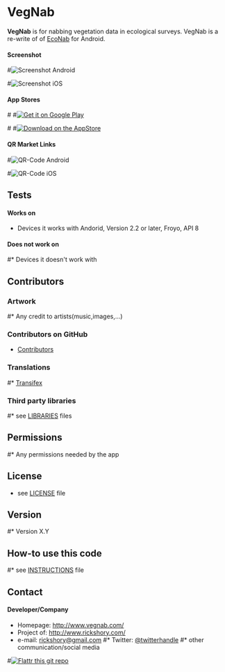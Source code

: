 VegNab
======
**VegNab** is for nabbing vegetation data in ecological surveys.
 VegNab is a re-write of of [EcoNab](http://www.niiss.org/cwis438/gather/EcoNab/EcoNabDownload.php) for Android.

#### Screenshot
#![Screenshot Android](http://url/screenshot-appname-android.png "screenshot Android")

#![Screenshot iOS](http://url/screenshot-appname-ios.png "screenshot iOS")

#### App Stores
#<!-- edit this image location -->
#[![Get it on Google Play](https://raw.github.com/repat/README-template/master/googleplay.png)](https://play.google.com/store/apps/details?id=com.package.path)

#<!-- edit this image location -->
#[![Download on the AppStore](https://raw.github.com/repat/README-template/master/appstore.png)](https://itunes.apple.com/app/id123456)

#### QR Market Links
#![QR-Code Android](http://url/qrcode-appname-android.png)

#![QR-Code iOS](http://url/qrcode-appname-ios.png)

## Tests
#### Works on
* Devices it works with
 Andorid, Version 2.2 or later, Froyo, API 8

#### Does not work on
#* Devices it doesn't work with

## Contributors
### Artwork
#* Any credit to artists(music,images,...)

### Contributors on GitHub
* [Contributors](https://github.com/rickshory/vegnab/graphs/contributors)

### Translations
#* [Transifex](https://www.transifex.com/projects/p/appname/)

### Third party libraries
#* see [LIBRARIES](https://github.com/username/appname/blob/master/LIBRARIES.md) files

## Permissions
#* Any permissions needed by the app

## License 
* see [LICENSE](https://github.com/rickshory/vegnab/blob/master/LICENSE.md) file

## Version 
#* Version X.Y

## How-to use this code
#* see [INSTRUCTIONS](https://github.com/username/appname/blob/master/INSTRUCTIONS.md) file

## Contact
#### Developer/Company
* Homepage: http://www.vegnab.com/
* Project of: http://www.rickshory.com/
* e-mail: rickshory@gmail.com
#* Twitter: [@twitterhandle](https://twitter.com/twitterhandle "twitterhandle on twitter")
#* other communication/social media

#[![Flattr this git repo](http://api.flattr.com/button/flattr-badge-large.png)](https://flattr.com/submit/auto?user_id=username&url=https://github.com/username/appname&title=appname&language=&tags=github&category=software) 